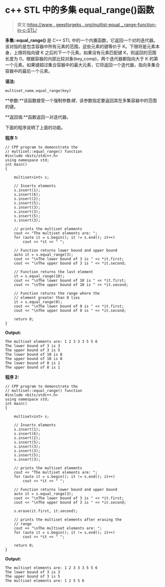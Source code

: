 # c++ STL 中的多集 equal_range()函数

> 原文:[https://www . geesforgeks . org/multist-equal _ range-function-in-c-STL/](https://www.geeksforgeeks.org/multiset-equal_range-function-in-c-stl/)

**多集::equal_range()** 是 C++ STL 中的一个内置函数，它返回一个对的迭代器。该对指的是包含容器中所有元素的范围，这些元素的键等价于 K。下限将是元素本身，上限将指向键 K 之后的下一个元素。如果没有元素匹配键 K，则返回的范围长度为 0，根据容器的内部比较对象(key_comp)，两个迭代器都指向大于 K 的第一个元素。如果键超过集合容器中的最大元素，它将返回一个迭代器，指向多集合容器中的最后一个元素。

**语法:**

```
multiset_name.equal_range(key) 

```

**参数:**该函数接受一个强制参数*键*，该参数指定要返回其在多集容器中的范围的键。

**返回值:**函数返回一对迭代器。

下面的程序说明了上面的功能。

**程序 1:**

```
// CPP program to demonstrate the
// multiset::equal_range() function
#include <bits/stdc++.h>
using namespace std;
int main()
{

    multiset<int> s;

    // Inserts elements
    s.insert(1);
    s.insert(6);
    s.insert(2);
    s.insert(5);
    s.insert(3);
    s.insert(3);
    s.insert(5);
    s.insert(3);

    // prints the multiset elements
    cout << "The multiset elements are: ";
    for (auto it = s.begin(); it != s.end(); it++)
        cout << *it << " ";

    // Function returns lower bound and upper bound
    auto it = s.equal_range(3);
    cout << "\nThe lower bound of 3 is " << *it.first;
    cout << "\nThe upper bound of 3 is " << *it.second;

    // Function returns the last element
    it = s.equal_range(10);
    cout << "\nThe lower bound of 10 is " << *it.first;
    cout << "\nThe upper bound of 10 is " << *it.second;

    // Function returns the range where the
    // element greater than 0 lies
    it = s.equal_range(0);
    cout << "\nThe lower bound of 0 is " << *it.first;
    cout << "\nThe upper bound of 0 is " << *it.second;

    return 0;
}
```

**Output:**

```
The multiset elements are: 1 2 3 3 3 5 5 6 
The lower bound of 3 is 3
The upper bound of 3 is 5
The lower bound of 10 is 8
The upper bound of 10 is 8
The lower bound of 0 is 1
The upper bound of 0 is 1

```

**程序 2:**

```
// CPP program to demonstrate the
// multiset::equal_range() function
#include <bits/stdc++.h>
using namespace std;
int main()
{

    multiset<int> s;

    // Inserts elements
    s.insert(1);
    s.insert(6);
    s.insert(2);
    s.insert(5);
    s.insert(3);
    s.insert(3);
    s.insert(5);
    s.insert(3);

    // prints the multiset elements
    cout << "The multiset elements are: ";
    for (auto it = s.begin(); it != s.end(); it++)
        cout << *it << " ";

    // Function returns lower bound and upper bound
    auto it = s.equal_range(3);
    cout << "\nThe lower bound of 3 is " << *it.first;
    cout << "\nThe upper bound of 3 is " << *it.second;

    s.erase(it.first, it.second);

    // prints the multiset elements after erasing the
    // range
    cout << "\nThe multiset elements are: ";
    for (auto it = s.begin(); it != s.end(); it++)
        cout << *it << " ";

    return 0;
}
```

**Output:**

```
The multiset elements are: 1 2 3 3 3 5 5 6 
The lower bound of 3 is 3
The upper bound of 3 is 5
The multiset elements are: 1 2 5 5 6

```